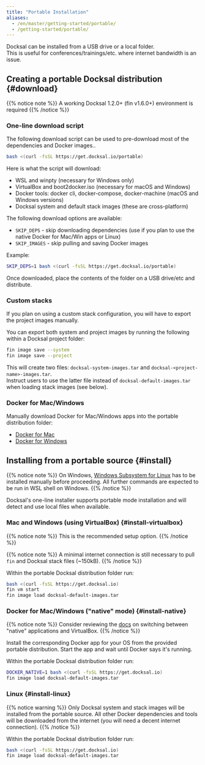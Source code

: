```yaml
---
title: "Portable Installation"
aliases:
  - /en/master/getting-started/portable/
  - /getting-started/portable/
---
```


Docksal can be installed from a USB drive or a local folder.  
This is useful for conferences/trainings/etc. where internet bandwidth is an issue.

## Creating a portable Docksal distribution {#download}

{{% notice note %}}
A working Docksal 1.2.0+ (fin v1.6.0+) environment is required
{{% /notice %}}

### One-line download script

The following download script can be used to pre-download most of the dependencies and Docker images..

```bash
bash <(curl -fsSL https://get.docksal.io/portable)
```

Here is what the script will download:

- WSL and winpty (necessary for Windows only)
- VirtualBox and boot2docker.iso (necessary for macOS and Windows)
- Docker tools: docker cli, docker-compose, docker-machine (macOS and Windows versions)
- Docksal system and default stack images (these are cross-platform)

The following download options are available:

- `SKIP_DEPS` - skip downloading dependencies (use if you plan to use the native Docker for Mac/Win apps or Linux) 
- `SKIP_IMAGES` - skip pulling and saving Docker images

Example:

```bash
SKIP_DEPS=1 bash <(curl -fsSL https://get.docksal.io/portable)
```

Once downloaded, place the contents of the folder on a USB drive/etc and distribute.

### Custom stacks

If you plan on using a custom stack configuration, you will have to export the project images manually.

You can export both system and project images by running the following within a Docksal project folder:

```bash
fin image save --system
fin image save --project
```

This will create two files: `docksal-system-images.tar` and `docksal-<project-name>-images.tar`.  
Instruct users to use the latter file instead of `docksal-default-images.tar` when loading stack images (see below).

### Docker for Mac/Windows

Manually download Docker for Mac/Windows apps into the portable distribution folder:

- [Docker for Mac](https://docs.docker.com/docker-for-mac/install/)
- [Docker for Windows](https://docs.docker.com/docker-for-windows/install/)


## Installing from a portable source {#install}

{{% notice note %}}
On Windows, [Windows Subsystem for Linux](https://docs.microsoft.com/en-us/windows/wsl/faq) has to be installed manually before proceeding.
All further commands are expected to be run in WSL shell on Windows.
{{% /notice %}}

Docksal's one-line installer supports portable mode installation and will detect and use local files when available.

### Mac and Windows (using VirtualBox) {#install-virtualbox}

{{% notice note %}}
This is the recommended setup option.
{{% /notice %}}

{{% notice note %}}
A minimal internet connection is still necessary to pull `fin` and Docksal stack files (~150kB).
{{% /notice %}}

Within the portable Docksal distribution folder run:

```bash
bash <(curl -fsSL https://get.docksal.io)
fin vm start
fin image load docksal-default-images.tar
```

### Docker for Mac/Windows ("native" mode) {#install-native}

{{% notice note %}}
Consider reviewing the [docs](/getting-started/docker-modes/) on switching between "native" applications and VirtualBox.
{{% /notice %}}

Install the corresponding Docker app for your OS from the provided portable distribution. 
Start the app and wait until Docker says it's running.

Within the portable Docksal distribution folder run:

```bash
DOCKER_NATIVE=1 bash <(curl -fsSL https://get.docksal.io)
fin image load docksal-default-images.tar
```

### Linux {#install-linux}

{{% notice warning %}}
Only Docksal system and stack images will be installed from the portable source.
All other Docker dependencies and tools will be downloaded from the internet (you will need a decent internet connection).
{{% /notice %}}

Within the portable Docksal distribution folder run:

```bash
bash <(curl -fsSL https://get.docksal.io)
fin image load docksal-default-images.tar
```
